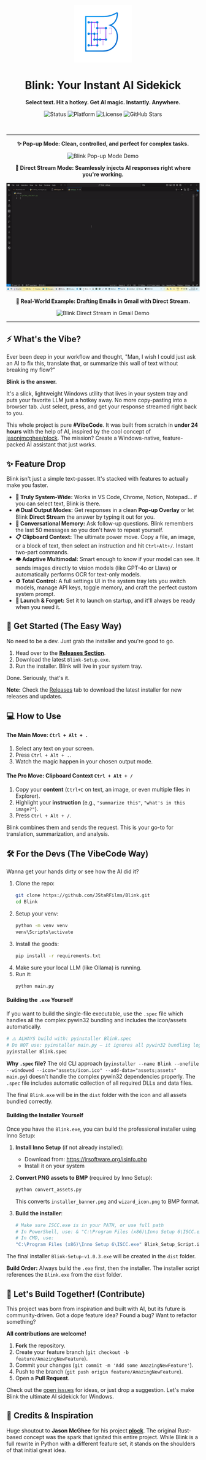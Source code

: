 <div align="center">
<img src="https://github.com/JStaRFilms/Blink/blob/main/assets/icon.png?raw=true" alt="Blink Logo" width="150"/>
  <h1>Blink: Your Instant AI Sidekick</h1>
  <p><strong>Select text. Hit a hotkey. Get AI magic. Instantly. Anywhere.</strong></p>
  
  <p>
    <img src="https://img.shields.io/badge/status-active-brightgreen" alt="Status">
    <img src="https://img.shields.io/badge/platform-Windows-blue" alt="Platform">
    <img src="https://img.shields.io/github/license/JStaRFilms/Blink" alt="License">
    <img src="https://img.shields.io/github/stars/JStaRFilms/Blink?style=social" alt="GitHub Stars">
  </p>
</div>

<br>

---

<div align="center">
  <p><strong>✨ Pop-up Mode: Clean, controlled, and perfect for complex tasks.</strong></p>
  <img src="https://github.com/JStaRFilms/Blink/blob/main/assets/demo%201.gif?raw=true" alt="Blink Pop-up Mode Demo">

  <br>

  <p><strong>🚀 Direct Stream Mode: Seamlessly injects AI responses right where you're working.</strong></p>
  <img src="https://github.com/JStaRFilms/Blink/blob/main/assets/demo%202.gif?raw=true" alt="Blink Direct Stream Mode Demo">

  <br>

  <p><strong>📧 Real-World Example: Drafting Emails in Gmail with Direct Stream.</strong></p>
  <img src="https://github.com/JStaRFilms/Blink/blob/main/assets/demo%203.gif?raw=true" alt="Blink Direct Stream in Gmail Demo">
</div>

---

## ⚡ What's the Vibe?

Ever been deep in your workflow and thought, "Man, I wish I could just ask an AI to fix this, translate that, or summarize this wall of text without breaking my flow?"

**Blink is the answer.**

It's a slick, lightweight Windows utility that lives in your system tray and puts your favorite LLM just a hotkey away. No more copy-pasting into a browser tab. Just select, press, and get your response streamed right back to you.

This whole project is pure **#VibeCode**. It was built from scratch in **under 24 hours** with the help of AI, inspired by the cool concept of [jasonjmcghee/plock](https://github.com/jasonjmcghee/plock). The mission? Create a Windows-native, feature-packed AI assistant that just *works*.

## ✨ Feature Drop

Blink isn't just a simple text-passer. It's stacked with features to actually make you faster.

-   **🤖 Truly System-Wide:** Works in VS Code, Chrome, Notion, Notepad... if you can select text, Blink is there.
-   **🔥 Dual Output Modes:** Get responses in a clean **Pop-up Overlay** or let Blink **Direct Stream** the answer by typing it out for you.
-   **🧠 Conversational Memory:** Ask follow-up questions. Blink remembers the last 50 messages so you don't have to repeat yourself.
-   **📋 Clipboard Context:** The ultimate power move. Copy a file, an image, or a block of text, then select an instruction and hit `Ctrl+Alt+/`. Instant two-part commands.
-   **👁️ Adaptive Multimodal:** Smart enough to know if your model can see. It sends images directly to vision models (like GPT-4o or Llava) or automatically performs OCR for text-only models.
-   **⚙️ Total Control:** A full settings UI in the system tray lets you switch models, manage API keys, toggle memory, and craft the perfect custom system prompt.
-   **🚀 Launch & Forget:** Set it to launch on startup, and it'll always be ready when you need it.

## 🚀 Get Started (The Easy Way)

No need to be a dev. Just grab the installer and you're good to go.

1.  Head over to the **[Releases Section](https://github.com/JStaRFilms/Blink/releases)**.
2.  Download the latest `Blink-Setup.exe`.
3.  Run the installer. Blink will live in your system tray.

Done. Seriously, that's it.

**Note:** Check the [Releases](https://github.com/JStaRFilms/Blink/releases) tab to download the latest installer for new releases and updates.

## 💻 How to Use

#### The Main Move: `Ctrl + Alt + .`
1.  Select any text on your screen.
2.  Press `Ctrl + Alt + .`.
3.  Watch the magic happen in your chosen output mode.

#### The Pro Move: Clipboard Context `Ctrl + Alt + /`
1.  Copy your **content** (`Ctrl+C` on text, an image, or even multiple files in Explorer).
2.  Highlight your **instruction** (e.g., `"summarize this"`, `"what's in this image?"`).
3.  Press `Ctrl + Alt + /`.

Blink combines them and sends the request. This is your go-to for translation, summarization, and analysis.

## 🛠️ For the Devs (The VibeCode Way)

Wanna get your hands dirty or see how the AI did it?

1.  Clone the repo:
    ```bash
    git clone https://github.com/JStaRFilms/Blink.git
    cd Blink
    ```
2.  Setup your venv:
    ```bash
    python -m venv venv
    venv\Scripts\activate
    ```
3.  Install the goods:
    ```bash
    pip install -r requirements.txt
    ```
4.  Make sure your local LLM (like Ollama) is running.
5.  Run it:
    ```bash
    python main.py
    ```

#### Building the `.exe` Yourself
If you want to build the single-file executable, use the `.spec` file which handles all the complex pywin32 bundling and includes the icon/assets automatically.

```bash
# ⚠️ ALWAYS build with: pyinstaller Blink.spec
# Do NOT use: pyinstaller main.py — it ignores all pywin32 bundling logic!
pyinstaller Blink.spec
```

**Why `.spec` file?** The old CLI approach (`pyinstaller --name Blink --onefile --windowed --icon="assets/icon.ico" --add-data="assets;assets" main.py`) doesn't handle the complex pywin32 dependencies properly. The `.spec` file includes automatic collection of all required DLLs and data files.

The final `Blink.exe` will be in the `dist` folder with the icon and all assets bundled correctly.

#### Building the Installer Yourself
Once you have the `Blink.exe`, you can build the professional installer using Inno Setup:

1. **Install Inno Setup** (if not already installed):
   - Download from: https://jrsoftware.org/isinfo.php
   - Install it on your system

2. **Convert PNG assets to BMP** (required by Inno Setup):
   ```bash
   python convert_assets.py
   ```
   This converts `installer_banner.png` and `wizard_icon.png` to BMP format.

3. **Build the installer**:
   ```bash
   # Make sure ISCC.exe is in your PATH, or use full path
   # In PowerShell, use: & "C:\Program Files (x86)\Inno Setup 6\ISCC.exe" Blink_Setup_Script.iss
   # In CMD, use:
   "C:\Program Files (x86)\Inno Setup 6\ISCC.exe" Blink_Setup_Script.iss
   ```

The final installer `Blink-Setup-v1.0.3.exe` will be created in the `dist` folder.

**Build Order:** Always build the `.exe` first, then the installer. The installer script references the `Blink.exe` from the `dist` folder.

## 🤝 Let's Build Together! (Contribute)

This project was born from inspiration and built with AI, but its future is community-driven. Got a dope feature idea? Found a bug? Want to refactor something?

**All contributions are welcome!**

1.  **Fork** the repository.
2.  Create your feature branch (`git checkout -b feature/AmazingNewFeature`).
3.  Commit your changes (`git commit -m 'Add some AmazingNewFeature'`).
4.  Push to the branch (`git push origin feature/AmazingNewFeature`).
5.  Open a **Pull Request**.

Check out the [open issues](https://github.com/JStaRFilms/Blink/issues) for ideas, or just drop a suggestion. Let's make Blink the ultimate AI sidekick for Windows.

## 🙏 Credits & Inspiration

Huge shoutout to **Jason McGhee** for his project **[plock](https://github.com/jasonjmcghee/plock)**. The original Rust-based concept was the spark that ignited this entire project. While Blink is a full rewrite in Python with a different feature set, it stands on the shoulders of that initial great idea.
